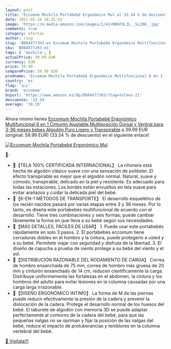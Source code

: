 ```yaml
---
layout: post
title: 'Eccomum Mochila Portabebé Ergonómico Mul al 33.34 % de descuento'
date: 2021-02-16 18:25:53
image: 'https://m.media-amazon.com/images/I/41+NN5FOLJL._SL200_.jpg'
comments: true
category: ofertas
author: ring
slug: 'B084X77JHJ-es Eccomum Mochila Portabebé Ergonómico Multifuncional 6 en 1...'
sku: 'B084X77JHJ-es'
tags: [ 'mochila', ]
actualPrice: 39.99 EUR
currency: EUR
price: 39.99
comparePrice: 59.99 EUR
prodname: 'Eccomum Mochila Portabebé Ergonómico Multifuncional 6 en 1  Cinturón Ajustable  Multiposición Dorsal y Ventral para 3-36 meses bebes  Algodón Puro Ligero y Transpirable'
country: 'es'
flag: '🇪🇸'
brand: 'eccomum'
buyurl: 'https://www.amazon.es/dp/B084X77JHJ/?tag=tolees-21'
descuento: '33.34'
average: '39.19'
---
```


Ahora mismo tienes [Eccomum Mochila Portabebé Ergonómico Multifuncional 6 en 1  Cinturón Ajustable  Multiposición Dorsal y Ventral para 3-36 meses bebes  Algodón Puro Ligero y Transpirable](https://www.amazon.es/dp/B084X77JHJ/?tag=tolees-21) a 39.99 EUR (original: 59.99 EUR) (33.34 %  de descuento) en el siguiente enlace!

[![Eccomum Mochila Portabebé Ergonómico Mul](https://m.media-amazon.com/images/I/41+NN5FOLJL._SL200_.jpg)](https://www.amazon.es/dp/B084X77JHJ/?tag=tolees-21)

🔎:

- 👶【TELA 100% CERTIFICADA INTERNACIONAL】 La riñonera está hecha de algodón clásico suave con una sensación de poliéster. El efecto transpirable es mejor que el algodón normal. Natural, suave y cómodo, transpirable, delicado en la piel y resistente. Es adecuado para todas las estaciones. Los bordes están envueltos en tela suave para evitar arañazos y cuidar la delicada piel del bebé.
- 👶【6-EN-1 METODOS DE TRANSPORTE】 El desarrollo esquelético de los recién nacidos pasará por varias etapas entre 3 y 36 meses. Por lo tanto, es diseña este portabebés multifuncional de acuerdo con el desarrollo. Tiene tres combinaciones y seis formas; puede cambiar libremente la forma en que lleva a su bebé según sus necesidades.
- 👶【MÁS DETALLES, FÁCILES DE USAR】 1. Puede usar este portabebés rápidamente en solo 3 pasos. 2. El portabebés eccomum tiene cerraduras dobles en el hombro y la cintura, puede protegerlo a usted y a su bebé. Permítete viajar con seguridad y disfruta de la libertad. 3. El diseño de capucha a prueba de viento protege a su bebé del viento y el sol.
- 👶【DISTRIBUCIÓN RAZONABLE DEL RODAMIENTO DE CARGA】 Correa de hombro ensanchada de 75 mm, correa de hombro más gruesa de 20 mm y cinturón ensanchado de 14 cm, reducen científicamente la carga. Distribuye uniformemente las fortalezas en el abdomen, la cintura y los hombros del adulto para evitar lesiones en la columna causadas por una carga larga irrazonable.
- 👶【DISEÑO ERGONÓMICO INTIMO】 La forma de M de las piernas puede reducir efectivamente la presión de la cadera y prevenir la dislocación de la cadera. Protege el desarrollo normal de los huesos del bebé. El taburete de algodón con memoria 3D se puede adaptar perfectamente al contorno de la cadera del bebé, para que las pequeñas nalgas no se opriman y fijar la posición de las nalgas del bebé, reduce el impacto de protuberancias y temblores en la columna vertebral del bebé.

[🛒 Visítala!!!](https://www.amazon.es/dp/B084X77JHJ/?tag=tolees-21)
